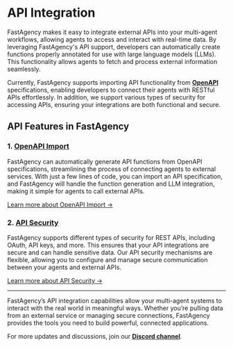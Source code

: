 # API Integration

FastAgency makes it easy to integrate external APIs into your multi-agent workflows, allowing agents to access and interact with real-time data. By leveraging FastAgency's API support, developers can automatically create functions properly annotated for use with large language models (LLMs). This functionality allows agents to fetch and process external information seamlessly.

Currently, FastAgency supports importing API functionality from [**OpenAPI**](https://swagger.io/specification/) specifications, enabling developers to connect their agents with RESTful APIs effortlessly. In addition, we support various types of security for accessing APIs, ensuring your integrations are both functional and secure.

## API Features in FastAgency

### 1. **[OpenAPI Import](./openapi/)**
FastAgency can automatically generate API functions from OpenAPI specifications, streamlining the process of connecting agents to external services. With just a few lines of code, you can import an API specification, and FastAgency will handle the function generation and LLM integration, making it simple for agents to call external APIs.

[Learn more about OpenAPI Import →](./openapi/)

### 2. **[API Security](./security/)**
FastAgency supports different types of security for REST APIs, including OAuth, API keys, and more. This ensures that your API integrations are secure and can handle sensitive data. Our API security mechanisms are flexible, allowing you to configure and manage secure communication between your agents and external APIs.

[Learn more about API Security →](./security/)

---

FastAgency’s API integration capabilities allow your multi-agent systems to interact with the real world in meaningful ways. Whether you’re pulling data from an external service or managing secure connections, FastAgency provides the tools you need to build powerful, connected applications.

For more updates and discussions, join our [**Discord channel**](https://discord.gg/kJjSGWrknU).
